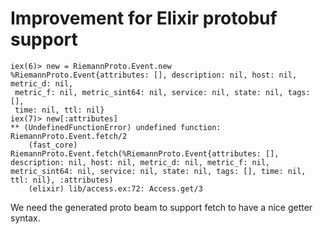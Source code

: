 
# Improvement for Elixir protobuf support

```
iex(6)> new = RiemannProto.Event.new
%RiemannProto.Event{attributes: [], description: nil, host: nil, metric_d: nil,
 metric_f: nil, metric_sint64: nil, service: nil, state: nil, tags: [],
 time: nil, ttl: nil}
iex(7)> new[:attributes]
** (UndefinedFunctionError) undefined function: RiemannProto.Event.fetch/2
    (fast_core) RiemannProto.Event.fetch(%RiemannProto.Event{attributes: [], description: nil, host: nil, metric_d: nil, metric_f: nil, metric_sint64: nil, service: nil, state: nil, tags: [], time: nil, ttl: nil}, :attributes)
    (elixir) lib/access.ex:72: Access.get/3
```

We need the generated proto beam to support fetch to have a nice getter syntax.

